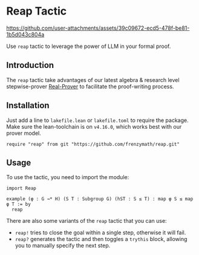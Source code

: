 # Reap Tactic

https://github.com/user-attachments/assets/39c09672-ecd5-478f-be81-1b5d043c804a

Use `reap` tactic to leverage the power of LLM in your formal proof.

## Introduction

The `reap` tactic take advantages of our latest algebra & research level stepwise-prover [Real-Prover](https://arxiv.org/abs/2505.20613) to facilitate the proof-writing process.


## Installation

Just add a line to `lakefile.lean` or `lakefile.toml` to require the package. Make sure the lean-toolchain is on `v4.16.0`, which works best with our prover model.

```lean4
require "reap" from git "https://github.com/frenzymath/reap.git"
```

## Usage

To use the tactic, you need to import the module:

```lean4
import Reap

example (φ : G →* H) (S T : Subgroup G) (hST : S ≤ T) : map φ S ≤ map φ T := by
  reap
```

There are also some variants of the `reap` tactic that you can use:

- `reap!` tries to close the goal within a single step, otherwise it will fail.
- `reap?` generates the tactic and then toggles a `trythis` block, allowing you to manually specify the next step.



